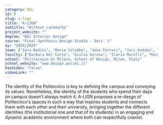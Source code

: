 ```yaml
---
category: SEL
id: 8
slug: a-lign
title: "A-LIGN"
subtitle: "Without Landmarks"
project_website: ""
degree: "BSc Interior Design"
course: "Final Synthesis Design Studio - Sect. 1"
ay: "2024/2025"
team: ["Sara Bedini", "Marco Colombo", "Zeno Ferrari", "Jori Kaduku", "Mascia Maestri", "Cristian Ricotta"]
faculty: ["Barbara Del Curto", "Giulia Gerosa", "Ilaria Marelli", "Massimo Reccanello"]
school: "Politecnico di Milano, School of Design, Milan, Italy"
school_website: "www.design.polimi.it"
hasVideo: "false"
videoLink: ""
---
```


The identity of the Politecnico is key to defining the campus and conveying its values. Nonetheless, the identity of the students who spend their days on campus doesn't always match it. A-LIGN proposes a re-desgn of Politecnico's spaces in such a way that inspires  students and connects them with each other and their university, bringing together the different identities (the institutional one and that of its students) in an engaging end dynamic academic environment where both can respectfully coexist.
